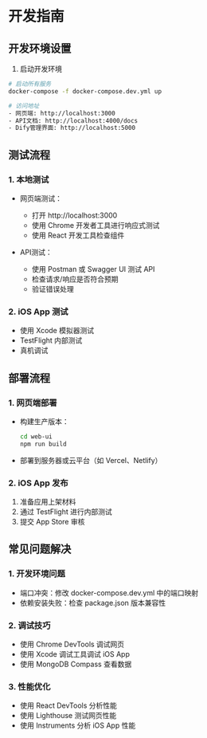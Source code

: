 # 开发指南

## 开发环境设置

1. 启动开发环境
```bash
# 启动所有服务
docker-compose -f docker-compose.dev.yml up

# 访问地址
- 网页端: http://localhost:3000
- API文档: http://localhost:4000/docs
- Dify管理界面: http://localhost:5000
```

## 测试流程

### 1. 本地测试
- 网页端测试：
  - 打开 http://localhost:3000
  - 使用 Chrome 开发者工具进行响应式测试
  - 使用 React 开发工具检查组件

- API测试：
  - 使用 Postman 或 Swagger UI 测试 API
  - 检查请求/响应是否符合预期
  - 验证错误处理

### 2. iOS App 测试
- 使用 Xcode 模拟器测试
- TestFlight 内部测试
- 真机调试

## 部署流程

### 1. 网页端部署
- 构建生产版本：
  ```bash
  cd web-ui
  npm run build
  ```
- 部署到服务器或云平台（如 Vercel、Netlify）

### 2. iOS App 发布
1. 准备应用上架材料
2. 通过 TestFlight 进行内部测试
3. 提交 App Store 审核

## 常见问题解决

### 1. 开发环境问题
- 端口冲突：修改 docker-compose.dev.yml 中的端口映射
- 依赖安装失败：检查 package.json 版本兼容性

### 2. 调试技巧
- 使用 Chrome DevTools 调试网页
- 使用 Xcode 调试工具调试 iOS App
- 使用 MongoDB Compass 查看数据

### 3. 性能优化
- 使用 React DevTools 分析性能
- 使用 Lighthouse 测试网页性能
- 使用 Instruments 分析 iOS App 性能
